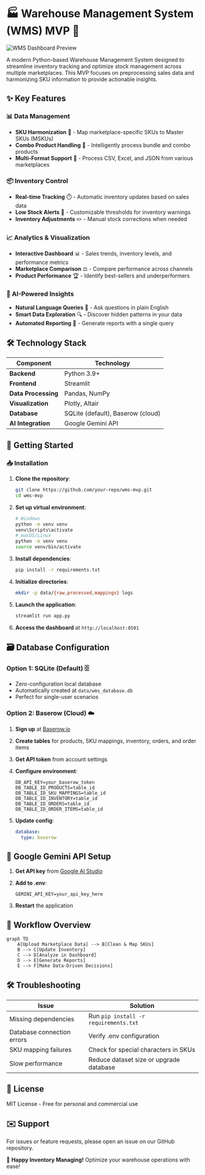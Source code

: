 # 🏭 Warehouse Management System (WMS) MVP 🚀

![WMS Dashboard Preview](https://via.placeholder.com/800x400?text=WMS+Dashboard+Preview)

A modern Python-based Warehouse Management System designed to streamline inventory tracking and optimize stock management across multiple marketplaces. This MVP focuses on preprocessing sales data and harmonizing SKU information to provide actionable insights.

## ✨ Key Features

### 📊 Data Management

* **SKU Harmonization** 🔄 - Map marketplace-specific SKUs to Master SKUs (MSKUs)
* **Combo Product Handling** 🧩 - Intelligently process bundle and combo products
* **Multi-Format Support** 📂 - Process CSV, Excel, and JSON from various marketplaces

### 📦 Inventory Control

* **Real-time Tracking** ⏱️ - Automatic inventory updates based on sales data
* **Low Stock Alerts** 🚨 - Customizable thresholds for inventory warnings
* **Inventory Adjustments** ✏️ - Manual stock corrections when needed

### 📈 Analytics & Visualization

* **Interactive Dashboard** 📊 - Sales trends, inventory levels, and performance metrics
* **Marketplace Comparison** ⚖️ - Compare performance across channels
* **Product Performance** 🏆 - Identify best-sellers and underperformers

### 🤖 AI-Powered Insights

* **Natural Language Queries** 💬 - Ask questions in plain English
* **Smart Data Exploration** 🔍 - Discover hidden patterns in your data
* **Automated Reporting** 📄 - Generate reports with a single query

## 🛠️ Technology Stack

| Component           | Technology                        |
| ------------------- | --------------------------------- |
| **Backend**         | Python 3.9+                       |
| **Frontend**        | Streamlit                         |
| **Data Processing** | Pandas, NumPy                     |
| **Visualization**   | Plotly, Altair                    |
| **Database**        | SQLite (default), Baserow (cloud) |
| **AI Integration**  | Google Gemini API                 |

## 🚀 Getting Started

### 📥 Installation

1. **Clone the repository**:

   ```bash
   git clone https://github.com/your-repo/wms-mvp.git
   cd wms-mvp
   ```

2. **Set up virtual environment**:

   ```bash
   # Windows
   python -m venv venv
   venv\Scripts\activate
   # macOS/Linux
   python -m venv venv
   source venv/bin/activate
   ```

3. **Install dependencies**:

   ```bash
   pip install -r requirements.txt
   ```

4. **Initialize directories**:

   ```bash
   mkdir -p data/{raw,processed,mappings} logs
   ```

5. **Launch the application**:

   ```bash
   streamlit run app.py
   ```

6. **Access the dashboard** at `http://localhost:8501`

## 🗃️ Database Configuration

### Option 1: SQLite (Default) 🗄️

* Zero-configuration local database
* Automatically created at `data/wms_database.db`
* Perfect for single-user scenarios

### Option 2: Baserow (Cloud) ☁️

1. **Sign up** at [Baserow.io](https://baserow.io/)
2. **Create tables** for products, SKU mappings, inventory, orders, and order items
3. **Get API token** from account settings
4. **Configure environment**:

   ```env
   DB_API_KEY=your_baserow_token
   DB_TABLE_ID_PRODUCTS=table_id
   DB_TABLE_ID_SKU_MAPPINGS=table_id
   DB_TABLE_ID_INVENTORY=table_id
   DB_TABLE_ID_ORDERS=table_id
   DB_TABLE_ID_ORDER_ITEMS=table_id
   ```
5. **Update config**:

   ```yaml
   database:
     type: baserow
   ```

## 🤖 Google Gemini API Setup

1. **Get API key** from [Google AI Studio](https://makersuite.google.com/app/apikey)
2. **Add to .env**:

   ```env
   GEMINI_API_KEY=your_api_key_here
   ```
3. **Restart** the application

## 🔄 Workflow Overview

```mermaid
graph TD
    A[Upload Marketplace Data] --> B[Clean & Map SKUs]
    B --> C[Update Inventory]
    C --> D[Analyze in Dashboard]
    D --> E[Generate Reports]
    E --> F[Make Data-Driven Decisions]
```

## 🛠️ Troubleshooting

| Issue                      | Solution                                |
| -------------------------- | --------------------------------------- |
| Missing dependencies       | Run `pip install -r requirements.txt`   |
| Database connection errors | Verify .env configuration               |
| SKU mapping failures       | Check for special characters in SKUs    |
| Slow performance           | Reduce dataset size or upgrade database |

## 📜 License

MIT License - Free for personal and commercial use

## ✉️ Support

For issues or feature requests, please open an issue on our GitHub repository.

🚀 **Happy Inventory Managing!** Optimize your warehouse operations with ease!

